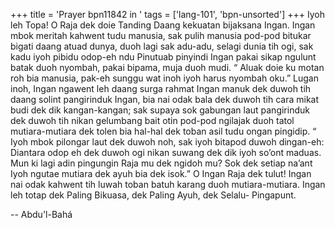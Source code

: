 +++
title = 'Prayer bpn11842 in '
tags = ['lang-101', 'bpn-unsorted']
+++
Iyoh leh Topa! O Raja dek doie Tanding Daang kekuatan bijaksana Ingan. Ingan mbok meritah kahwent tudu manusia, sak pulih manusia pod-pod bitukar bigati daang atuad dunya, duoh lagi sak adu-adu, selagi dunia tih ogi, sak kadu iyoh pibidu odop-eh ndu Pinutuab pinyindi Ingan pakai sikap ngulunt batak duoh nyombah, pakai bipama, muja duoh mudi. “ Aluak doie ku motan roh bia manusia, pak-eh sunggu wat inoh iyoh harus nyombah oku.” Lugan inoh, Ingan ngawent leh daang surga rahmat Ingan manuk dek duwoh tih daang solint pangirinduk Ingan, bia nai odak bala dek duwoh tih cara mikat budi dek dik kangan-kangan; sak supaya sok gabungan laut pangirinduk dek duwoh tih nikan gelumbang bait otin pod-pod ngilajak duoh tatol mutiara-mutiara dek tolen bia hal-hal dek toban asil tudu ongan pingidip. “ Iyoh mbok pilongar laut dek duwoh noh, sak iyoh bitapod duwoh dingan-eh: Diantara odop eh dek duwoh ogi nikan suwang dek dik iyoh so’ont maduas. Mun ki lagi adin pingungin Raja mu dek ngidoh mu? Sok dek setiap na’ant Iyoh ngutae mutiara dek ayuh bia dek isok.” O Ingan Raja dek tulut! Ingan nai odak kahwent tih luwah toban batuh karang duoh mutiara-mutiara. Ingan leh totap dek Paling Bikuasa, dek Paling Ayuh, dek Selalu- Pingapunt.

-- Abdu'l-Bahá
